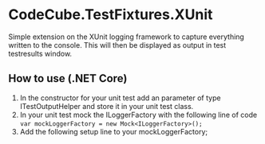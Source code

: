 # CodeCube.TestFixtures.XUnit

Simple extension on the XUnit logging framework to capture everything written to the console.
This will then be displayed as output in test testresults window.

## How to use (.NET Core)
1. In the constructor for your unit test add an parameter of type ITestOutputHelper and store it in your unit test class.
2. In your unit test mock the ILoggerFactory with the following line of code `var mockLoggerFactory = new Mock<ILoggerFactory>();`
3. Add the following setup line to your mockLoggerFactory;
````loggerFactory.Setup(x => x.CreateLogger(It.IsAny<string>())).Returns(new XunitLogger(_output));
